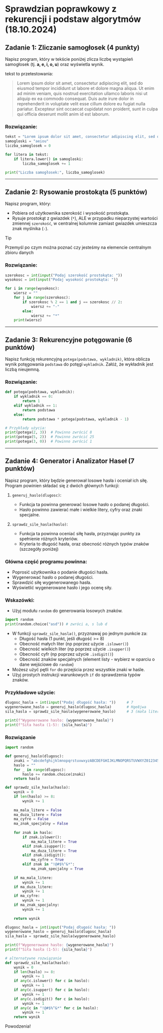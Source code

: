 # Sprawdzian poprawkowy z rekurencji i podstaw algorytmów (18.10.2024)

## Zadanie 1: Zliczanie samogłosek (4 punkty)

Napisz program, który w tekście poniżej zlicza liczbę wystąpień samogłosek (tj. **a, e, i, o, u**) oraz wyświetla wynik.

tekst to przetestowania:
> Lorem ipsum dolor sit amet, consectetur adipiscing elit, sed do eiusmod tempor incididunt ut labore et dolore magna aliqua. Ut enim ad minim veniam, quis nostrud exercitation ullamco laboris nisi ut aliquip ex ea commodo consequat. Duis aute irure dolor in reprehenderit in voluptate velit esse cillum dolore eu fugiat nulla pariatur. Excepteur sint occaecat cupidatat non proident, sunt in culpa qui officia deserunt mollit anim id est laborum.

### Rozwiązanie:

```python
tekst = "Lorem ipsum dolor sit amet, consectetur adipiscing elit, sed do eiusmod tempor incididunt ut labore et dolore magna aliqua. Ut enim ad minim veniam, quis nostrud exercitation ullamco laboris nisi ut aliquip ex ea commodo consequat. Duis aute irure dolor in reprehenderit in voluptate velit esse cillum dolore eu fugiat nulla pariatur. Excepteur sint occaecat cupidatat non proident, sunt in culpa qui officia deserunt mollit anim id est laborum."
samogloski = "aeiou"
liczba_samoglosek = 0

for litera in tekst:
    if litera.lower() in samogloski:
        liczba_samoglosek += 1

print("Liczba samogłosek:", liczba_samoglosek)
```

---

## Zadanie 2: Rysowanie prostokąta (5 punktów)

Napisz program, który:

- Pobiera od użytkownika szerokość i wysokość prostokąta.
- Rysuje prostokąt z gwiazdek (`*`), ALE w przypadku nieparzystej wartości zmiennej `szerokość`, w centralnej kolumnie zamiast gwiazdek umieszcza znak myślnika (`-`).

> [!TIP] 
> Przemyśl po czym można poznać czy jesteśmy na elemencie centralnym zbioru danych

### Rozwiązanie:

```python
szerokosc = int(input("Podaj szerokość prostokąta: "))
wysokosc = int(input("Podaj wysokość prostokąta: "))

for i in range(wysokosc):
    wiersz = ""
    for j in range(szerokosc):
        if szerokosc % 2 == 1 and j == szerokosc // 2:
            wiersz += "-"
        else:
            wiersz += "*"
    print(wiersz)
```

---

## Zadanie 3: Rekurencyjne potęgowanie (6 punktów)

Napisz funkcję rekurencyjną `potega(podstawa, wykladnik)`, która oblicza wynik potęgowania `podstawa` do potęgi `wykladnik`. Załóż, że wykładnik jest liczbą nieujemną.

### Rozwiązanie:

```python
def potega(podstawa, wykladnik):
    if wykladnik == 0:
        return 1
    elif wykladnik == 1:
        return podstawa
    else:
        return podstawa * potega(podstawa, wykladnik - 1)

# Przykłady użycia:
print(potega(2, 3))  # Powinno zwrócić 8
print(potega(5, 2))  # Powinno zwrócić 25
print(potega(3, 0))  # Powinno zwrócić 1
```

---

## Zadanie 4: Generator i Analizator Haseł (7 punktów)

Napisz program, który będzie generował losowe hasła i oceniał ich siłę. Program powinien składać się z dwóch głównych funkcji:

1. `generuj_haslo(dlugosc)`: 
   - Funkcja ta powinna generować losowe hasło o podanej długości.
   - Hasło powinno zawierać małe i wielkie litery, cyfry oraz znaki specjalne.

2. `sprawdz_sile_hasla(haslo)`: 
   - Funkcja ta powinna oceniać siłę hasła, przyznając punkty za spełnienie różnych kryteriów.
   - Kryteria to długość hasła, oraz obecność różnych typów znaków (szczegóły poniżej)

### Główna część programu powinna:

- Poprosić użytkownika o podanie długości hasła.
- Wygenerować hasło o podanej długości.
- Sprawdzić siłę wygenerowanego hasła.
- Wyświetlić wygenerowane hasło i jego ocenę siły.

### Wskazówki:

- Użyj modułu `random` do generowania losowych znaków.
```python
import random
print(random.choice("asd")) # zwróci a, s lub d
```
- W funkcji `sprawdz_sile_hasla()`, przyznawaj po jednym punkcie za:
  - Długość hasła (1 punkt, jeśli długość >= 8)
  - Obecność małych liter (np poprzez użycie `.islower()`)
  - Obecność wielkich liter (np poprzez użycie `.isupper()`)
  - Obecność cyfr (np poprzez użycie `.isdigit()`)
  - Obecność znaków specjalnych (element listy - wybierz w oparciu o dane wejściowe do `random`)
- Możesz użyć pętli `for` do przejścia przez wszystkie znaki w haśle.
- Użyj prostych instrukcji warunkowych `if` do sprawdzenia typów znaków.

### Przykładowe użycie:

```python
dlugosc_hasla = int(input("Podaj długość hasła: "))     # 7
wygenerowane_haslo = generuj_haslo(dlugosc_hasla)       # Hge8jwa
sila_hasla = sprawdz_sile_hasla(wygenerowane_haslo)     # 3 (mała litera, duża litera, cyfra)

print(f"Wygenerowane hasło: {wygenerowane_haslo}")
print(f"Siła hasła (1-5): {sila_hasla}")
```

### Rozwiązanie

```python
import random

def generuj_haslo(dlugosc):
    znaki = "abcdefghijklmnopqrstuvwxyzABCDEFGHIJKLMNOPQRSTUVWXYZ0123456789!@#$%^&*"
    haslo = ""
    for _ in range(dlugosc):
        haslo += random.choice(znaki)
    return haslo

def sprawdz_sile_hasla(haslo):
    wynik = 0
    if len(haslo) >= 8:
        wynik += 1
    
    ma_mala_litere = False
    ma_duza_litere = False
    ma_cyfre = False
    ma_znak_specjalny = False
    
    for znak in haslo:
        if znak.islower():
            ma_mala_litere = True
        elif znak.isupper():
            ma_duza_litere = True
        elif znak.isdigit():
            ma_cyfre = True
        elif znak in "!@#$%^&*":
            ma_znak_specjalny = True
    
    if ma_mala_litere:
        wynik += 1
    if ma_duza_litere:
        wynik += 1
    if ma_cyfre:
        wynik += 1
    if ma_znak_specjalny:
        wynik += 1
    
    return wynik

dlugosc_hasla = int(input("Podaj długość hasła: "))
wygenerowane_haslo = generuj_haslo(dlugosc_hasla)
sila_hasla = sprawdz_sile_hasla(wygenerowane_haslo)

print(f"Wygenerowane hasło: {wygenerowane_haslo}")
print(f"Siła hasła (1-5): {sila_hasla}")

```


```python
# alternatywne rozwiązanie 
def sprawdz_sile_hasla(haslo):
    wynik = 0
    if len(haslo) >= 8:
        wynik += 1
    if any(c.islower() for c in haslo):
        wynik += 1
    if any(c.isupper() for c in haslo):
        wynik += 1
    if any(c.isdigit() for c in haslo):
        wynik += 1
    if any(c in "!@#$%^&*" for c in haslo):
        wynik += 1
    return wynik
```

Powodzenia!
